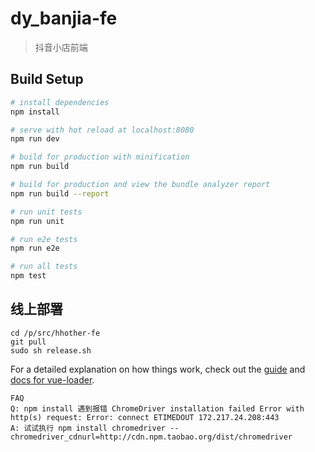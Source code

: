 # dy_banjia-fe

> 抖音小店前端

## Build Setup

``` bash
# install dependencies
npm install

# serve with hot reload at localhost:8080
npm run dev

# build for production with minification
npm run build

# build for production and view the bundle analyzer report
npm run build --report

# run unit tests
npm run unit

# run e2e tests
npm run e2e

# run all tests
npm test
```

## 线上部署
```
cd /p/src/hhother-fe
git pull
sudo sh release.sh
```

For a detailed explanation on how things work, check out the [guide](http://vuejs-templates.github.io/webpack/) and [docs for vue-loader](http://vuejs.github.io/vue-loader).

```
FAQ
Q: npm install 遇到报错 ChromeDriver installation failed Error with http(s) request: Error: connect ETIMEDOUT 172.217.24.208:443
A: 试试执行 npm install chromedriver --chromedriver_cdnurl=http://cdn.npm.taobao.org/dist/chromedriver
```

